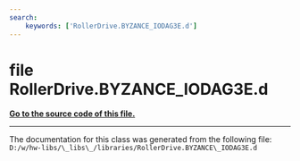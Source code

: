 ```yaml
---
search:
    keywords: ['RollerDrive.BYZANCE_IODAG3E.d']
---
```


# file RollerDrive.BYZANCE\_IODAG3E.d

**[Go to the source code of this file.](_roller_drive_8_b_y_z_a_n_c_e___i_o_d_a_g3_e_8d_source.md)**


----------------------------------------
The documentation for this class was generated from the following file: `D:/w/hw-libs/\_libs\_/libraries/RollerDrive.BYZANCE\_IODAG3E.d`

